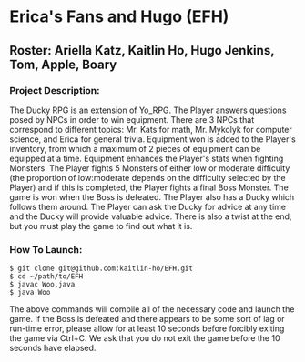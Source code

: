 # Erica's Fans and Hugo (EFH)

## Roster: Ariella Katz, Kaitlin Ho, Hugo Jenkins, Tom, Apple, Boary

### Project Description:
The Ducky RPG is an extension of Yo_RPG. The Player answers questions posed by NPCs in order to win equipment. There are 3 NPCs that correspond to different topics: Mr. Kats for math, Mr. Mykolyk for computer science, and Erica for general trivia. Equipment won is added to the Player's inventory, from which a maximum of 2 pieces of equipment can be equipped at a time. Equipment enhances the Player's stats when fighting Monsters. The Player fights 5 Monsters of either low or moderate difficulty (the proportion of low:moderate depends on the difficulty selected by the Player) and if this is completed, the Player fights a final Boss Monster. The game is won when the Boss is defeated. The Player also has a Ducky which follows them around. The Player can ask the Ducky for advice at any time and the Ducky will provide valuable advice. There is also a twist at the end, but you must play the game to find out what it is.

### How To Launch:
```
$ git clone git@github.com:kaitlin-ho/EFH.git
$ cd ~/path/to/EFH
$ javac Woo.java  
$ java Woo  
```
The above commands will compile all of the necessary code and launch the game. If the Boss is defeated and there appears to be some sort of lag or run-time error, please allow for at least 10 seconds before forcibly exiting the game via Ctrl+C. We ask that you do not exit the game before the 10 seconds have elapsed. 


